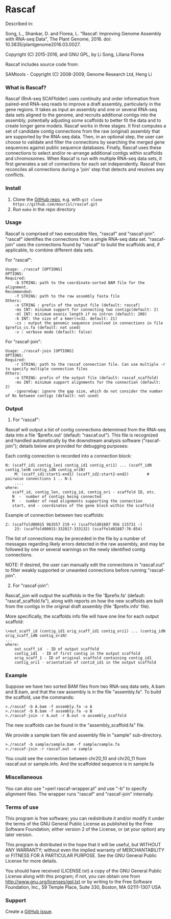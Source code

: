 Rascaf
=======

Described in: 
 
Song, L., Shankar, D. and Florea, L. "Rascaf: Improving Genome Assembly with RNA-seq Data", The Plant Genome, 2016. doi: 10.3835/plantgenome2016.03.0027.

Copyright (C) 2015-2016, and GNU GPL, by Li Song, Liliana Florea

Rascaf includes source code from:

SAMtools - Copyright (C) 2008-2009, Genome Research Ltd, Heng Li 

### What is Rascaf?

Rascaf (RnA-seq SCAFfolder) uses continuity and order information from paired-end RNA-seq reads to improve a draft assembly, particularly in the gene regions. It takes as input an assembly and one or several RNA-seq data sets aligned to the genome, and recruits additional contigs into the assembly, potentially adjusting some scaffolds to better fit the data and to create longer gene models. Rascaf works in three stages. It first computes a set of candidate contig connections from the raw (original) assembly that are supported by the RNA-seq data. Then, in an optional step, the user can choose to validate and filter the connections by searching the merged gene sequences against public sequence databases. Finally, Rascaf uses these connections to select and/or re-arrange additional contigs within scaffolds and chromosomes. When Rascaf is run with multiple RNA-seq data sets, it first generates a set of connections for each set independently. Rascaf then reconciles all connections during a 'join' step that detects and resolves any conflicts. 

### Install

1. Clone the [GitHub repo](https://github.com/mourisl/rascaf), e.g. with `git clone https://github.com/mourisl/rascaf.git`
2. Run `make` in the repo directory

### Usage
Rascaf is comprised of two executable files, "rascaf" and "rascaf-join". "rascaf" identifies the connections from a single RNA-seq data set. "rascaf-join" uses the connections found by "rascaf" to build the scaffolds and, if applicable, to combine different data sets.

For "rascaf":    

	Usage: ./rascaf [OPTIONS]
	OPTIONS:
	Required:
		-b STRING: path to the coordinate-sorted BAM file for the alignment. 	
	Recommended:
		-f STRING: path to the raw assembly fasta file
	Others:
		-o STRING : prefix of the output file (default: rascaf)
		-ms INT: minimum support for connecting two contigs(default: 2)
		-ml INT: minimum exonic length if no intron (default: 200)
		-k INT: the size of a kmer(<=32. default: 21)
		-cs : output the genomic sequence involved in connections in file $prefix_cs.fa (default: not used)
		-v : verbose mode (default: false)


For "rascaf-join":

	Usage: ./rascaf-join [OPTIONS]
	OPTIONS:
	Required:
		-r STRING: path to the rascaf connection file. Can use multiple -r to specify multiple connection files 
	Others:
		-o STRING: prefix of the output file (default: rascaf_scaffold)
		-ms INT: minimum support alignments for the connection (default: 2)
		-ignoreGap: ignore the gap size, which do not consider the number of Ns between contigs (default: not used)		

### Output

1. For "rascaf":

Rascaf will output a list of contig connections determined from the RNA-seq data into a file '$prefix.out' (default: "rascaf.out"). This file is recognized and handled automatically by the downstream analysis software ("rascaf-join"); details below are provided for debugging purposes:

Each contig connection is recorded into a connection block:

	N: (scaff_id1 contig_len1 contig_id1 contig_ori1) ... (scaff_idN contig_lenN contig_idN contig_oriN)
	    M: (scaff_id1:start1-end1) (scaff_id2:start2-end2)        # pairwise connections 1 .. N-1
	    ....
	where:
	   scaff_id, contig_len, contig_id, contig_ori - scaffold ID, etc.
	   N  -  number of contigs being connected
	   M  -  number of read alignments supporting the connection
	   start, end - coordinates of the gene block within the scaffold

Example of connection between two scaffolds:  

	2: (scaffold00015 963557 219 +) (scaffold01887 956 115731 -)
	    23: (scaffold00015:332817-333132) (scaffold01887:76-854)

The list of connections may be preceded in the file by a number of messages regarding likely errors detected in the raw assembly, and may be followed by one or several warnings on the newly identified contig connections.

NOTE: If desired, the user can manually edit the connections in "rascaf.out" to filter weakly supported or unwanted connections before running "rascaf-join".

2. For "rascaf-join":

Rascaf_join will output the scaffolds in the file '$prefix.fa' (default: "rascaf_scaffold.fa"), along with reports on how the new scaffolds are built from the contigs in the original draft assembly (file '$prefix.info' file).

More specifically, the scaffolds info file will have one line for each output scaffold: 

	\>out_scaff_id (contig_id1 orig_scaff_id1 contig_ori1) ... (contig_idN orig_scaff_idN contig_oriN)
	...
	where:
	    out_scaff_id  - ID of output scaffold
	    contig_id1  - ID of first contig in the output scaffold
	    orig_scaff_1 - ID of original scaffold containing contig_id1
	    contig_ori1 - orientation of contid_id1 in the output scaffold 

### Example

Suppose we have two sorted BAM files from two RNA-seq data sets, A.bam and B.bam, and that the raw assembly is in the file "assembly.fa". To build the scaffold, use the commands:

	>./rascaf -b A.bam -f assembly.fa -o A
	>./rascaf -b B.bam -f assembly.fa -o B
	>./rascaf-join -r A.out -r B.out -o assembly_scaffold

The new scaffolds can be found in the "assembly_scaffold.fa" file.

We provide a sample bam file and assembly file in "sample" sub-directory. 

	>./rascaf -b sample/sample.bam -f sample/sample.fa
	>./rascaf-join -r rascaf.out -o sample

You could see the connection between chr20_10 and chr20_11 from rascaf.out or sample.info. And the scaffolded sequence is in sample.fa

### Miscellaneous
You can also use ">perl rascaf-wrapper.pl" and use "-b" to specify alignment files. The wrapper runs "rascaf" and "rascaf-join" internally.

### Terms of use

This program is free software; you can redistribute it and/or modify it
under the terms of the GNU General Public License as published by the
Free Software Foundation; either version 2 of the License, or (at your
option) any later version.

This program is distributed in the hope that it will be useful,
but WITHOUT ANY WARRANTY; without even the implied warranty of
MERCHANTABILITY or FITNESS FOR A PARTICULAR PURPOSE.  See the
GNU General Public License for more details.

You should have received (LICENSE.txt) a copy of the GNU General
Public License along with this program; if not, you can obtain one from
http://www.gnu.org/licenses/gpl.txt or by writing to the Free Software
Foundation, Inc., 59 Temple Place, Suite 330, Boston, MA  02111-1307  USA
 
### Support

Create a [GitHub issue](https://github.com/mourisl/rascaf/issues).
